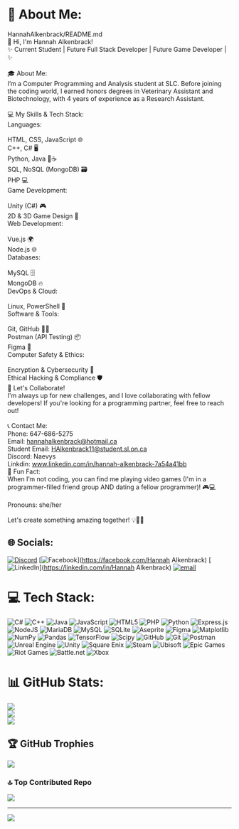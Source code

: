 # 💫 About Me:
HannahAlkenbrack/README.md<br>👋 Hi, I'm Hannah Alkenbrack!<br>✨ Current Student | Future Full Stack Developer | Future Game Developer | ✨<br><br>🎓 About Me:<br>I’m a Computer Programming and Analysis student at SLC. Before joining the coding world, I earned honors degrees in Veterinary Assistant and Biotechnology, with 4 years of experience as a Research Assistant.<br><br>💻 My Skills & Tech Stack:<br>Languages:<br><br>HTML, CSS, JavaScript 🌐<br>C++, C# 🖥️<br>Python, Java 🐍☕<br>SQL, NoSQL (MongoDB) 🗃️<br>PHP 💻<br>Game Development:<br><br>Unity (C#) 🎮<br>2D & 3D Game Design 🧩<br>Web Development:<br><br>Vue.js 🌍<br>Node.js 🌐<br>Databases:<br><br>MySQL 🗄️<br>MongoDB 🔥<br>DevOps & Cloud:<br><br>Linux, PowerShell 🐧<br>Software & Tools:<br><br>Git, GitHub 🧑‍💻<br>Postman (API Testing) 📦<br>Figma 🎨<br>Computer Safety & Ethics:<br><br>Encryption & Cybersecurity 🔐<br>Ethical Hacking & Compliance 🛡️<br>🤝 Let's Collaborate!<br>I'm always up for new challenges, and I love collaborating with fellow developers! If you're looking for a programming partner, feel free to reach out!<br><br>📞 Contact Me:<br>Phone: 647-686-5275<br>Email: hannahalkenbrack@hotmail.ca<br>Student Email: HAlkenbrack11@student.sl.on.ca<br>Discord: Naevys<br>Linkdin: www.linkedin.com/in/hannah-alkenbrack-7a54a41bb<br>🌈 Fun Fact:<br>When I’m not coding, you can find me playing video games (I'm in a programmer-filled friend group AND dating a fellow programmer)! 🎮💻<br><br>Pronouns: she/her<br><br>Let's create something amazing together! 💡👩‍💻


## 🌐 Socials:
[![Discord](https://img.shields.io/badge/Discord-%237289DA.svg?logo=discord&logoColor=white)](https://discord.gg/227901215839617024) [![Facebook](https://img.shields.io/badge/Facebook-%231877F2.svg?logo=Facebook&logoColor=white)](https://facebook.com/Hannah Alkenbrack) [![LinkedIn](https://img.shields.io/badge/LinkedIn-%230077B5.svg?logo=linkedin&logoColor=white)](https://linkedin.com/in/Hannah Alkenbrack) [![email](https://img.shields.io/badge/Email-D14836?logo=gmail&logoColor=white)](mailto:hannahalkenbrack@gmail.com) 

# 💻 Tech Stack:
![C#](https://img.shields.io/badge/c%23-%23239120.svg?style=for-the-badge&logo=csharp&logoColor=white) ![C++](https://img.shields.io/badge/c++-%2300599C.svg?style=for-the-badge&logo=c%2B%2B&logoColor=white) ![Java](https://img.shields.io/badge/java-%23ED8B00.svg?style=for-the-badge&logo=openjdk&logoColor=white) ![JavaScript](https://img.shields.io/badge/javascript-%23323330.svg?style=for-the-badge&logo=javascript&logoColor=%23F7DF1E) ![HTML5](https://img.shields.io/badge/html5-%23E34F26.svg?style=for-the-badge&logo=html5&logoColor=white) ![PHP](https://img.shields.io/badge/php-%23777BB4.svg?style=for-the-badge&logo=php&logoColor=white) ![Python](https://img.shields.io/badge/python-3670A0?style=for-the-badge&logo=python&logoColor=ffdd54) ![Express.js](https://img.shields.io/badge/express.js-%23404d59.svg?style=for-the-badge&logo=express&logoColor=%2361DAFB) ![NodeJS](https://img.shields.io/badge/node.js-6DA55F?style=for-the-badge&logo=node.js&logoColor=white) ![MariaDB](https://img.shields.io/badge/MariaDB-003545?style=for-the-badge&logo=mariadb&logoColor=white) ![MySQL](https://img.shields.io/badge/mysql-4479A1.svg?style=for-the-badge&logo=mysql&logoColor=white) ![SQLite](https://img.shields.io/badge/sqlite-%2307405e.svg?style=for-the-badge&logo=sqlite&logoColor=white) ![Aseprite](https://img.shields.io/badge/Aseprite-FFFFFF?style=for-the-badge&logo=Aseprite&logoColor=#7D929E) ![Figma](https://img.shields.io/badge/figma-%23F24E1E.svg?style=for-the-badge&logo=figma&logoColor=white) ![Matplotlib](https://img.shields.io/badge/Matplotlib-%23ffffff.svg?style=for-the-badge&logo=Matplotlib&logoColor=black) ![NumPy](https://img.shields.io/badge/numpy-%23013243.svg?style=for-the-badge&logo=numpy&logoColor=white) ![Pandas](https://img.shields.io/badge/pandas-%23150458.svg?style=for-the-badge&logo=pandas&logoColor=white) ![TensorFlow](https://img.shields.io/badge/TensorFlow-%23FF6F00.svg?style=for-the-badge&logo=TensorFlow&logoColor=white) ![Scipy](https://img.shields.io/badge/SciPy-%230C55A5.svg?style=for-the-badge&logo=scipy&logoColor=%white) ![GitHub](https://img.shields.io/badge/github-%23121011.svg?style=for-the-badge&logo=github&logoColor=white) ![Git](https://img.shields.io/badge/git-%23F05033.svg?style=for-the-badge&logo=git&logoColor=white) ![Postman](https://img.shields.io/badge/Postman-FF6C37?style=for-the-badge&logo=postman&logoColor=white) ![Unreal Engine](https://img.shields.io/badge/unrealengine-%23313131.svg?style=for-the-badge&logo=unrealengine&logoColor=white) ![Unity](https://img.shields.io/badge/unity-%23000000.svg?style=for-the-badge&logo=unity&logoColor=white) ![Square Enix](https://img.shields.io/badge/SquareEnix-%23ED1C24.svg?style=for-the-badge&logo=SquareEnix&logoColor=white) ![Steam](https://img.shields.io/badge/steam-%23000000.svg?style=for-the-badge&logo=steam&logoColor=white) ![Ubisoft](https://img.shields.io/badge/Ubisoft-%23F5F5F5.svg?style=for-the-badge&logo=Ubisoft&logoColor=black) ![Epic Games](https://img.shields.io/badge/epicgames-%23313131.svg?style=for-the-badge&logo=epicgames&logoColor=white) ![Riot Games](https://img.shields.io/badge/riotgames-D32936.svg?style=for-the-badge&logo=riotgames&logoColor=white) ![Battle.net](https://img.shields.io/badge/battle.net-%2300AEFF.svg?style=for-the-badge&logo=battle.net&logoColor=white) ![Xbox](https://img.shields.io/badge/xbox-%23107C10.svg?style=for-the-badge&logo=xbox&logoColor=white)
# 📊 GitHub Stats:
![](https://github-readme-stats.vercel.app/api?username=HannahAlkenbrack&theme=dark&hide_border=false&include_all_commits=false&count_private=false)<br/>
![](https://github-readme-streak-stats.herokuapp.com/?user=HannahAlkenbrack&theme=dark&hide_border=false)<br/>
![](https://github-readme-stats.vercel.app/api/top-langs/?username=HannahAlkenbrack&theme=dark&hide_border=false&include_all_commits=false&count_private=false&layout=compact)

## 🏆 GitHub Trophies
![](https://github-profile-trophy.vercel.app/?username=HannahAlkenbrack&theme=tokyonight&no-frame=false&no-bg=false&margin-w=4)

### 🔝 Top Contributed Repo
![](https://github-contributor-stats.vercel.app/api?username=HannahAlkenbrack&limit=5&theme=synthwave&combine_all_yearly_contributions=true)

---
[![](https://visitcount.itsvg.in/api?id=HannahAlkenbrack&icon=6&color=10)](https://visitcount.itsvg.in)

<!-- Proudly created with GPRM ( https://gprm.itsvg.in ) -->
